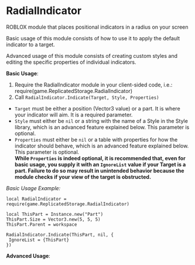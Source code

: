  # RadialIndicator
 ROBLOX module that places positional indicators in a radius on your screen
 
 Basic usage of this module consists of how to use it to apply the default indicator to a target.
 
 Advanced usage of this module consists of creating custom styles and editing the specific properties of individual indicators.
 
**Basic Usage**:<br/>
1. Require the RadialIndicator module in your client-sided code, i.e.: require(game.ReplicatedStorage.RadialIndicator)<br/> 
2. Call `RadialIndicator.Indicate(Target, Style, Properties)`<br/>
*    `Target` must be either a position (Vector3 value) or a part. It is where your indicator will aim. It is a required parameter.<br/>
*    `Style` must either be `nil` or a string with the name of a Style in the Style library, which is an advanced feature explained below. This parameter is optional.<br/>
*    `Properties` must either be `nil` or a table with properties for how the indicator should behave, which is an advanced feature explained below. This parameter is optional.<br/>
**While `Properties` is indeed optional, it is recommended that, even for basic usage, you supply it with an `IgnoreList` value if your Target is a part. Failure to do so may result in unintended behavior because the module checks if your view of the target is obstructed.**

*Basic Usage Example:*<br/>
```
local RadialIndicator = require(game.ReplicatedStorage.RadialIndicator)

local ThisPart = Instance.new("Part")
ThisPart.Size = Vector3.new(5, 5, 5)
ThisPart.Parent = workspace

RadialIndicator.Indicate(ThisPart, nil, {
 IgnoreList = {ThisPart}
})
```

**Advanced Usage**:
